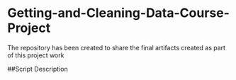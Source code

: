 # Getting-and-Cleaning-Data-Course-Project
The repository has  been created to share the final artifacts created as part of this project work

##Script Description

